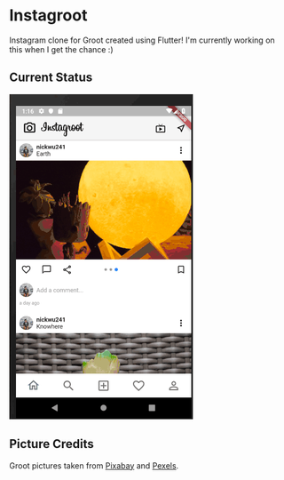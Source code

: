 # Instagroot

Instagram clone for Groot created using Flutter! I'm currently working on this when I get the chance :)

## Current Status

![day 1 progress](status_updates/day1.gif)

## Picture Credits

Groot pictures taken from [Pixabay](https://pixabay.com/images/search/groot/) and [Pexels](https://www.pexels.com/search/groot/).
